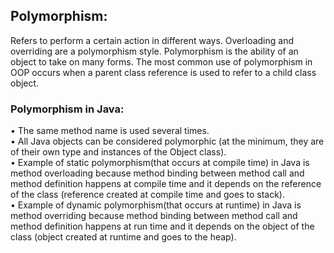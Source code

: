 <h2>Polymorphism:</h2> 
Refers to perform a certain action in different ways. Overloading and overriding are a polymorphism style.
Polymorphism is the ability of an object to take on many forms. The most common use of polymorphism in OOP occurs when a parent class reference is used to refer to a child class object.<br>
<h3>Polymorphism in Java:</h3>
•	The same method name is used several times.<br>
•	All Java objects can be considered polymorphic (at the minimum, they are of their own type and instances of the Object class).<br>
•	Example of static polymorphism(that occurs at compile time) in Java is method overloading because method binding between method call and method definition happens at compile time and it depends on the reference of the class (reference created at compile time and goes to stack).<br>
•	Example of dynamic polymorphism(that occurs at runtime) in Java is method overriding because method binding between method call and method definition happens at run time and it depends on the object of the class (object created at runtime and goes to the heap).<br>
